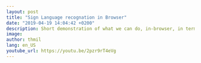 ```yaml
---
layout: post
title: "Sign Language recognation in Browser"
date: "2019-04-19 14:04:42 +0200"
description: Short demonstration of what we can do, in-browser, in terms of computer vision recognition and voice synthesis to translate signs into French words.
image:
author: thmil
lang: en_US
youtube_url: https://youtu.be/2pzr9rT4eVg
---
```

